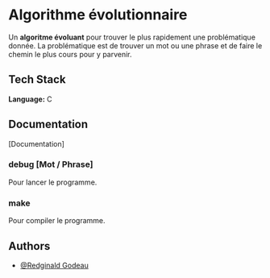 # Algorithme évolutionnaire

Un **algoritme évoluant** pour trouver le plus rapidement une problématique donnée.
La problématique est de trouver un mot ou une phrase et de faire le chemin le plus cours pour y parvenir.


## Tech Stack

**Language:** C


## Documentation

[Documentation]

### debug [Mot / Phrase]

Pour lancer le programme.
### make 

Pour compiler le programme.

## Authors

- [@Redginald Godeau](https://github.com/RedginaldGodeau)

